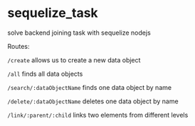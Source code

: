 # sequelize_task

solve backend joining task with sequelize nodejs


Routes:

`/create` allows us to create a new data object

`/all` finds all data objects

`/search/:dataObjectName` finds one data object by name

`/delete/:dataObjectName` deletes one data object by name

`/link/:parent/:child` links two elements from different levels
